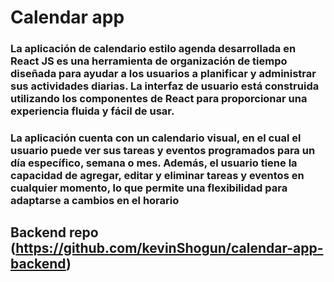 
# Calendar app


### La aplicación de calendario estilo agenda desarrollada en React JS es una herramienta de organización de tiempo diseñada para ayudar a los usuarios a planificar y administrar sus actividades diarias. La interfaz de usuario está construida utilizando los componentes de React para proporcionar una experiencia fluida y fácil de usar.

### La aplicación cuenta con un calendario visual, en el cual el usuario puede ver sus tareas y eventos programados para un día específico, semana o mes. Además, el usuario tiene la capacidad de agregar, editar y eliminar tareas y eventos en cualquier momento, lo que permite una flexibilidad para adaptarse a cambios en el horario


## Backend repo (https://github.com/kevinShogun/calendar-app-backend)
